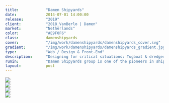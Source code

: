 ```yaml
---
title:            "Damen Shipyards"
date:             2014-07-01 14:00:00
release:          "2019"
client:           "2018_VanBerlo | Damen"
market:           "Netherlands"
color:            "#E9F0F6"
class:            damenshipyards
cover:            "/img/work/damenshipyards/damenshipyards_cover.svg"
gradient:         "/img/work/damenshipyards/damenshipyards_gradient.jpg"
type:             "Web / Design & Front-End"
description:      "Designing for critical situations: Tugboat & dredger HMI"
runin:            "Damen Shipyards group is one of the pioneers in shipbuilding and engineering. VanBerlo has been involved in the design and front-end implementation of their tugboats HMI. Additionally, they also started looking into the next-gen wheelhouses for Dredgers along with the improvement of their cabin controls and new HMI. This short case study showcases the glimpse of the design process and direction gone in integrating and modernizing the physical controls within the digital domain."
layout:           post
---
```


<div class="post-content-grid">
  <div class="post-content-column column-1">
    <img class="post-content-screen desktop" src="{{ site.baseurl }}/img/work/damenshipyards/damen_1.jpg" />
  </div>
</div>
<div class="post-content-grid">
  <div class="post-content-column column-1">
    <img class="post-content-screen desktop" src="{{ site.baseurl }}/img/work/damenshipyards/damen_2.jpg" />
  </div>
</div>
<div class="post-content-grid">
  <div class="post-content-column column-1">
    <img class="post-content-screen desktop" src="{{ site.baseurl }}/img/work/damenshipyards/damen_3.jpg" />
  </div>
</div>
<div class="post-content-grid">
  <div class="post-content-column column-1">
    <img class="post-content-screen desktop" src="{{ site.baseurl }}/img/work/damenshipyards/damen_4.jpg" />
  </div>
</div>
